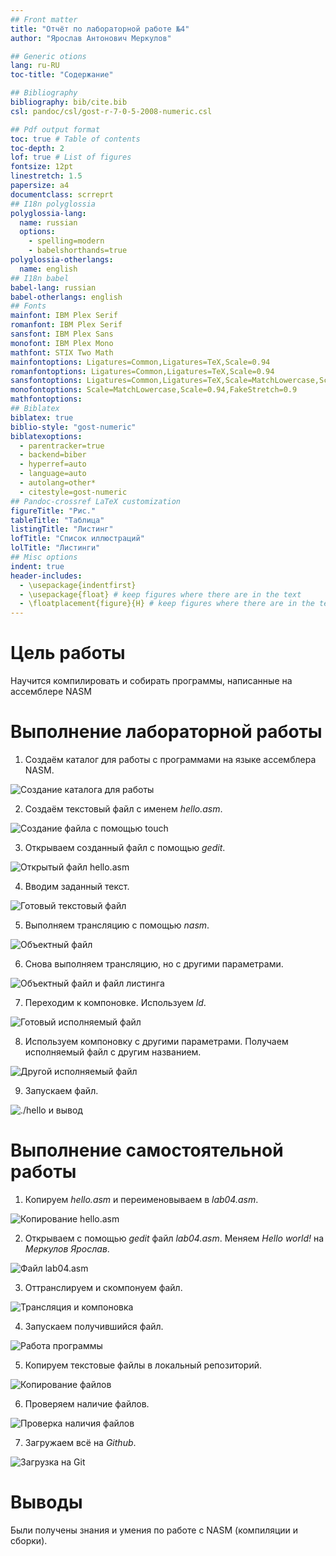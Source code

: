 ```yaml
---
## Front matter
title: "Отчёт по лабораторной работе №4"
author: "Ярослав Антонович Меркулов"

## Generic otions
lang: ru-RU
toc-title: "Содержание"

## Bibliography
bibliography: bib/cite.bib
csl: pandoc/csl/gost-r-7-0-5-2008-numeric.csl

## Pdf output format
toc: true # Table of contents
toc-depth: 2
lof: true # List of figures
fontsize: 12pt
linestretch: 1.5
papersize: a4
documentclass: scrreprt
## I18n polyglossia
polyglossia-lang:
  name: russian
  options:
	- spelling=modern
	- babelshorthands=true
polyglossia-otherlangs:
  name: english
## I18n babel
babel-lang: russian
babel-otherlangs: english
## Fonts
mainfont: IBM Plex Serif
romanfont: IBM Plex Serif
sansfont: IBM Plex Sans
monofont: IBM Plex Mono
mathfont: STIX Two Math
mainfontoptions: Ligatures=Common,Ligatures=TeX,Scale=0.94
romanfontoptions: Ligatures=Common,Ligatures=TeX,Scale=0.94
sansfontoptions: Ligatures=Common,Ligatures=TeX,Scale=MatchLowercase,Scale=0.94
monofontoptions: Scale=MatchLowercase,Scale=0.94,FakeStretch=0.9
mathfontoptions:
## Biblatex
biblatex: true
biblio-style: "gost-numeric"
biblatexoptions:
  - parentracker=true
  - backend=biber
  - hyperref=auto
  - language=auto
  - autolang=other*
  - citestyle=gost-numeric
## Pandoc-crossref LaTeX customization
figureTitle: "Рис."
tableTitle: "Таблица"
listingTitle: "Листинг"
lofTitle: "Список иллюстраций"
lolTitle: "Листинги"
## Misc options
indent: true
header-includes:
  - \usepackage{indentfirst}
  - \usepackage{float} # keep figures where there are in the text
  - \floatplacement{figure}{H} # keep figures where there are in the text
---
```


# Цель работы

Научится компилировать и собирать программы, написанные на ассемблере NASM

# Выполнение лабораторной работы

1.	Создаём каталог для работы с программами на языке ассемблера NASM.

![Создание каталога для работы](image/pic1.png)

2. 	Создаём текстовый файл с именем *hello.asm*.

![Создание файла с помощью *touch*](image/pic2.png)

3.  Открываем созданный файл с помощью *gedit*.

![Открытый файл *hello.asm*](image/pic3.png)

4.  Вводим заданный текст.

![Готовый текстовый файл](image/pic4.png)

5.  Выполняем трансляцию с помощью *nasm*.

![Объектный файл](image/pic5.png)

6.  Снова выполняем трансляцию, но с другими параметрами.

![Объектный файл и файл листинга](image/pic6.png)

7.  Переходим к компоновке. Используем *ld*.

![Готовый исполняемый файл](image/pic7.png)

8.  Используем компоновку с другими параметрами. Получаем исполняемый файл с другим названием.

![Другой исполняемый файл](image/pic8.png)

9.  Запускаем файл.

![./hello и вывод](image/pic9.png)

# Выполнение самостоятельной работы

1.  Копируем *hello.asm* и переименовываем в *lab04.asm*.

![Копирование *hello.asm*](image/pic10.png)

2.  Открываем с помощью *gedit* файл *lab04.asm*. Меняем *Hello world!* на *Меркулов Ярослав*.

![Файл *lab04.asm*](image/pic11.png)

3.  Оттранслируем и скомпонуем файл.

![Трансляция и компоновка](image/pic12.png)

4.  Запускаем получившийся файл.

![Работа программы](image/pic13.png)

5.  Копируем текстовые файлы в локальный репозиторий.

![Копирование файлов](image/pic14.png)

6.  Проверяем наличие файлов.

![Проверка наличия файлов](image/pic15.png)

7.  Загружаем всё на *Github*.

![Загрузка на *Git*](image/pic16.png)

# Выводы

Были получены знания и умения по работе с NASM (компиляции и сборки).

